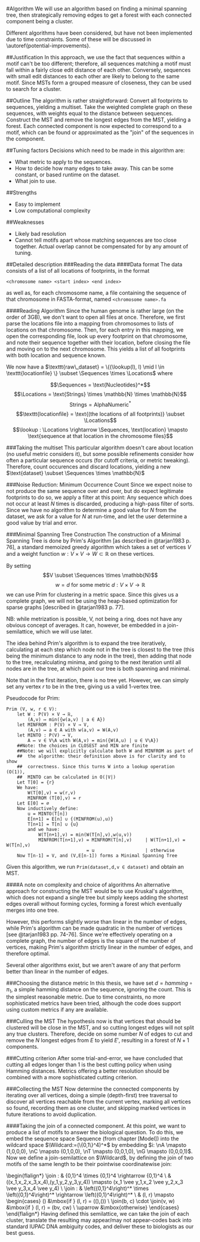 #Algorithm
We will use an algorithm based on finding a minimal spanning tree,
then strategically removing edges to get a forest with each connected
component being a cluster. 

Different algorithms have been considered, but have not been implemented
due to time constraints. Some of these will be discussed in
\autoref{potential-improvements}.

##Justification
In this approach, we use the fact that sequences within a motif can't be
too different; therefore, all sequences matching a motif must fall
within a fairly close edit distance of each other. Conversely, sequences
with small edit distances to each other are likely to belong to the same
motif. Since MSTs form a grouped measure of closeness, they can be used
to search for a cluster.

##Outline
The algorithm is rather straightforward: Convert all footprints to
sequences, yielding a multiset. Take the weighted complete graph on
these sequences, with weights equal to the distance between sequences.
Construct the MST and remove the longest edges from the MST, yielding
a forest. Each connected component is now expected to correspond to a
motif, which can be found or approximated as the "join" of the sequences
in the component.

##Tuning factors
Decisions which need to be made in this algorithm are:

 * What metric to apply to the sequences.
 * How to decide how many edges to take away. This can be some constant,
   or based runtime on the dataset.
 * What join to use.

##Strengths
 * Easy to implement
 * Low computational complexity

##Weaknesses
 * Likely bad resolution
 * Cannot tell motifs apart whose matching sequences are too close
   together. Actual overlap cannot be compensated for by any amount of
   tuning.

##Detailed description
###Reading the data
####Data format
The data consists of a list of all locations of footprints, in the
format
```
<chromosome name> <start index> <end index>
```
as well as, for each chromosome name, a file containing the sequence of
that chromosome in FASTA-format, named `<chromosome name>.fa`

####Reading Algorithm
Since the human genome is rather large (on the order of 3GB), we don't
want to open all files at once. Therefore, we first parse the locations
file into a mapping from chromosomes to lists of locations on that
chromosome.  Then, for each entry in this mapping, we open the
corresponding file, look up every footprint on that chromosome, and note
their sequence together with their location, before closing the file and
moving on to the next chromosome. This yields a list of all footprints
with both location and sequence known.

We now have a $\texttt{raw\_dataset} = \{(\lookup(l), l) \mid l \in \texttt{locationfile} \} \subset \Sequences \times \Locations$ where

$$\Sequences = \text{Nucleotides}^*$$
$$\Locations = \text{Strings} \times \mathbb{N} \times \mathbb{N}$$
$$\text{Strings} = \text{AlphaNumeric}^*$$
$$\texttt{locationfile} = \text{(the locations of all footprints)} \subset \Locations$$
$$\lookup : \Locations \rightarrow \Sequences, \text{location} \mapsto \text{sequence at that location in the chromosome files}$$


###Taking the multiset
This particular algorithm doesn't care about location (no useful metric
considers it), but some possible refinements consider how often a
particular sequence occurs (for cutoff criteria, or metric tweaking).
Therefore, count occurences and discard locations, yielding a new
$\text{dataset} \subset \Sequences \times \mathbb{N}$

###Noise Reduction: Minimum Occurrence Count
Since we expect noise to not produce the same sequence over and over,
but do expect legitimate footprints to do so, we apply a filter at this
point: Any sequence which does not occur at least $N$ times is
discarded, producing a high-pass filter of sorts. Since we have no
algorithm to determine a good value for $N$ from the dataset, we ask for
a value for $N$ at run-time, and let the user determine a good value by
trial and error.

###Minimal Spanning Tree Construction
The construction of a Minimal Spanning Tree is done by Prim's Algorithm
[as described in @tarjan1983 p. 76], a standard memoized greedy
algorithm which takes a set of vertices $V$ and a weight function $w: V
\times V \rightarrow W \subset \mathbb{R}$ on these vertices.

By setting
$$V \subset \Sequences \times \mathbb{N}$$
$$w = d\text{ for some metric }d : V \times V \rightarrow ℝ$$
we can use Prim for clustering in a metric space. Since this gives us
a complete graph, we will not be using the heap-based optimization for
sparse graphs [described in @tarjan1983 p. 77].

NB: while metrization is possible, V, not being a ring, does not have
any obvious concept of averages. It can, however, be embedded in a
join-semilattice, which we will use later.

The idea behind Prim's algorithm is to expand the tree iteratively,
calculating at each step which node not in the tree is closest to the
tree (this being the minimum distance to any node in the tree), then
adding that node to the tree, recalculating minima, and going to the
next iteration until all nodes are in the tree, at which point our tree
is both spanning and minimal.

Note that in the first iteration, there is no tree yet. However, we can
simply set any vertex $r$ to be in the tree, giving us a valid 1-vertex
tree.

Pseudocode for Prim:
```
Prim (V, w, r ∈ V):
    let W : P(V) × V → ℝ,
        (A,v) ↦ min({w(a,v) | a ∈ A})
    let MINFROM : P(V) × V → V,
        (A,v) ↦ a ∈ A with w(a,v) = W(A,v)
    let MINTO : P(V) → V,
        A ↦ v ∈ V\A with W(A,v) = min({W(A,u) | u ∈ V\A})
    ##Note: the choices in CLOSEST and MIN are finite
    ##Note: we will explicitly calculate both W and MINFROM as part of
    ##  the algorithm: their definition above is for clarity and to show
    ##  correctness. Since this turns W into a lookup operation (O(1)),
    ##  MINTO can be calculated in O(|V|)
    Let T[0] = {r}
    We have:
        W(T[0],v) = w(r,v)
        MINFROM (T[0],v) = r
    Let E[0] = ∅
    Now inductively define:
        u = MINTO(T[n])
        E[n+1] = E[n] ∪ {(MINFROM(u),u)}
        T[n+1] = T[n] ∪ {u}
        and we have:
            W(T[n+1],v) = min(W(T[n],v),w(u,v))
            MINFROM(T[n+1],v) = MINFROM(T[n],v)     | W(T[n+1],v) = W(T[n],v)
                              = u                   | otherwise
    Now T[n-1] = V, and (V,E[n-1]) forms a Minimal Spanning Tree
```

Given this algorithm, we run `Prim(dataset,d,v ∈ dataset)` and obtain an MST.

####A note on complexity and choice of algorithms
An alternative approach for constructing the MST would be to use
Kruskal's algorithm, which does not expand a single tree but simply
keeps adding the shortest edges overall without forming cycles, forming
a forest which eventually merges into one tree.

However, this performs slightly worse than linear in the number of
edges, while Prim's algorithm can be made quadratic in the number of
vertices [see @tarjan1983 pp. 74-76]. Since we're effectively
operating on a complete graph, the number of edges is the square of the
number of vertices, making Prim's algorithm strictly linear in the
number of edges, and therefore optimal.

Several other algorithms exist, but we aren't aware of any that perform
better than linear in the number of edges.

###Choosing the distance metric
In this thesis, we have set $d = hamming \circ \pi_1$, a simple hamming
distance on the sequence, ignoring the count. This is the simplest
reasonable metric. Due to time constraints, no more sophisticated
metrics have been tried, although the code does support using custom
metrics if any are available.

###Culling the MST
The hypothesis now is that vertices that should be clustered will be
close in the MST, and so cutting longest edges will not split any true
clusters. Therefore, decide on some number $N$ of edges to cut and
remove the $N$ longest edges from $E$ to yield $E′$, resulting in a
forest of $N+1$ components.

###Cutting criterion
After some trial-and-error, we have concluded that cutting all edges
longer than 1 is the best cutting policy when using Hamming distances.
Metrics offering a better resolution should be combined with a more
sophisticated cutting criterion. 

###Collecting the MST
Now determine the connected components by iterating over all vertices,
doing a simple (depth-first) tree traversal to discover all vertices
reachable from the current vertex, marking all vertices so found,
recording them as one cluster, and skipping marked vertices in future
iterations to avoid duplication.

####Taking the join of a connected component.
At this point, we want to produce a list of motifs to answer the
biological question. To do this, we embed the sequence space Sequence
(from chapter [Model]) into the wildcard space
$\Wildcard:=(\{0,1\}^4)^*$ by embedding $i: \nA \mapsto (1,0,0,0), \nC
\mapsto (0,1,0,0), \nT \mapsto (0,0,1,0), \nG \mapsto (0,0,0,1)$. Now we
define a join-semilattice on $\Wildcard$, by defining the join of two
motifs of the same length to be their pointwise coordinatewise join:

\begin{flalign*}
\join : & \{0,1\}^4 \times \{0,1\}^4 \rightarrow \{0,1\}^4 \\
        & ((x_1,x_2,x_3,x_4),(y_1,y_2,y_3,y_4)) \mapsto 
        (x_1 \vee y_1,x_2 \vee y_2,x_3 \vee y_3,x_4 \vee y_4) \\
\join : & \left(\{0,1\}^4\right)^* \times \left(\{0,1\}^4\right)^* 
        \rightarrow \left(\{0,1\}^4\right)^* \\
        & (l, r) \mapsto \begin{cases}
            () &\mbox{if } (l, r) = ((),()) \\
            \join(b, c) \cdot \join(v, w) &\mbox{if } (l, r) = (bv, cw) \\
            \uparrow &\mbox{otherwise}
        \end{cases}
\end{flalign*}
Having defined this semilattice, we can take the join of each cluster,
translate the resulting may appear/may not appear-codes back into standard
IUPAC DNA ambiguity codes, and deliver these to biologists as our best
guess.


